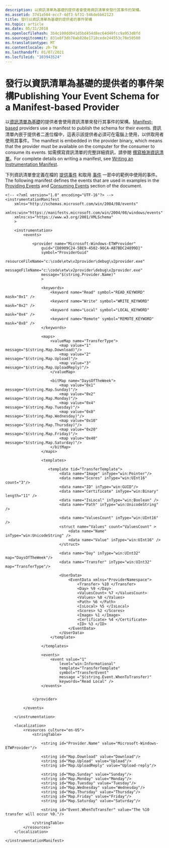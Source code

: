 ```yaml
---
description: 以資訊清單為基礎的提供者會使用資訊清單來發行其事件的架構。
ms.assetid: 37d1a504-ecc7-4df3-bf31-546debb62123
title: 發行以資訊清單為基礎的提供者的事件架構
ms.topic: article
ms.date: 05/31/2018
ms.openlocfilehash: 3b4c100dd041d5bd454d8ec64d40fcc9a953d8fd
ms.sourcegitcommit: 831e8f3db78ab820e1710cede244553c70e50500
ms.translationtype: MT
ms.contentlocale: zh-TW
ms.lasthandoff: 01/07/2021
ms.locfileid: "103943524"
---
```

# <a name="publishing-your-event-schema-for-a-manifest-based-provider"></a><span data-ttu-id="e7073-103">發行以資訊清單為基礎的提供者的事件架構</span><span class="sxs-lookup"><span data-stu-id="e7073-103">Publishing Your Event Schema for a Manifest-based Provider</span></span>

<span data-ttu-id="e7073-104">以[資訊清單為基礎](about-event-tracing.md)的提供者會使用資訊清單來發行其事件的架構。</span><span class="sxs-lookup"><span data-stu-id="e7073-104">[Manifest-based](about-event-tracing.md) providers use a manifest to publish the schema for their events.</span></span> <span data-ttu-id="e7073-105">資訊清單內嵌于提供者二進位檔中，這表示該提供者必須可在電腦上使用，以供取用者使用其事件。</span><span class="sxs-lookup"><span data-stu-id="e7073-105">The manifest is embedded in the provider binary, which means that the provider must be available on the computer for the consumer to consume its events.</span></span> <span data-ttu-id="e7073-106">如需撰寫資訊清單的完整詳細資訊，請參閱 [撰寫檢測資訊清單](../wes/writing-an-instrumentation-manifest.md)。</span><span class="sxs-lookup"><span data-stu-id="e7073-106">For complete details on writing a manifest, see [Writing an Instrumentation Manifest](../wes/writing-an-instrumentation-manifest.md).</span></span>

<span data-ttu-id="e7073-107">下列資訊清單會定義在檔的 [提供事件](providing-events.md) 和取用 [事件](consuming-events.md) 一節中的範例中使用的事件。</span><span class="sxs-lookup"><span data-stu-id="e7073-107">The following manifest defines the events that are used in examples in the [Providing Events](providing-events.md) and [Consuming Events](consuming-events.md) section of the document.</span></span>

``` syntax
<!-- <?xml version="1.0" encoding="UTF-16"?> -->
<instrumentationManifest
    xmlns="http://schemas.microsoft.com/win/2004/08/events" 
    xmlns:win="https://manifests.microsoft.com/win/2004/08/windows/events"
    xmlns:xs="https://www.w3.org/2001/XMLSchema"    
    >

    <instrumentation>
        <events>

            <provider name="Microsoft-Windows-ETWProvider" 
                guid="{D8909C24-5BE9-4502-98CA-AB7BDC24899D}" 
                symbol="ProviderGuid" 
                resourceFileName="c:\code\etw\v2provider\debug\v2provider.exe" 
                messageFileName="c:\code\etw\v2provider\debug\v2provider.exe"
                message="$(string.Provider.Name)"
                >

                <keywords>
                    <keyword name="Read" symbol="READ_KEYWORD" mask="0x1" />
                    <keyword name="Write" symbol="WRITE_KEYWORD" mask="0x2" />
                    <keyword name="Local" symbol="LOCAL_KEYWORD" mask="0x4" />
                    <keyword name="Remote" symbol="REMOTE_KEYWORD" mask="0x8" />
                </keywords>

                <maps>
                    <valueMap name="TransferType">
                        <map value="1" message="$(string.Map.Download)"/>
                        <map value="2" message="$(string.Map.Upload)"/>
                        <map value="3" message="$(string.Map.UploadReply)"/>
                    </valueMap>

                    <bitMap name="DaysOfTheWeek">
                        <map value="0x1" message="$(string.Map.Sunday)"/>
                        <map value="0x2" message="$(string.Map.Monday)"/>
                        <map value="0x4" message="$(string.Map.Tuesday)"/>
                        <map value="0x8" message="$(string.Map.Wednesday)"/>
                        <map value="0x10" message="$(string.Map.Thursday)"/>
                        <map value="0x20" message="$(string.Map.Friday)"/>
                        <map value="0x40" message="$(string.Map.Saturday)"/>
                    </bitMap>
                </maps>

                <templates>

                   <template tid="TransferTemplate">
                        <data name="Image" inType="win:Pointer"/>
                        <data name="Scores" inType="win:UInt16" count="3"/>
                        <data name="ID" inType="win:GUID"/>
                        <data name="Certificate" inType="win:Binary" length="11" />
                        <data name="IsLocal" inType="win:Boolean" />
                        <data name="Path" inType="win:UnicodeString" />

                        <data name="ValuesCount" inType="win:UInt16" />
                        <struct name="Values" count="ValuesCount" >
                            <data name="Name" inType="win:UnicodeString" />
                            <data name="Value" inType="win:UInt16" />
                        </struct>

                        <data name="Day" inType="win:UInt32" map="DaysOfTheWeek"/>
                        <data name="Transfer" inType="win:UInt32" map="TransferType"/>

                        <UserData>
                            <EventData xmlns="ProviderNamespace">
                                <Transfer> %10 </Transfer>
                                <Day> %9 </Day>
                                <ValuesCount> %7 </ValuesCount>
                                <Values> %8 </Values>
                                <Path> %6 </Path>
                                <IsLocal> %5 </IsLocal>
                                <Scores> %2 </Scores>
                                <Image> %1 </Image>
                                <Certificate> %4 </Certificate>
                                <ID> %3 </ID>
                            </EventData>
                        </UserData>
                    </template>

                </templates>

                <events>
                    <event value="1" 
                        level="win:Informational" 
                        template="TransferTemplate" 
                        symbol="TransferEvent"
                        message ="$(string.Event.WhenToTransfer)"
                        keywords="Read Local" />
                </events>


            </provider>

        </events>

    </instrumentation>

    <localization>
        <resources culture="en-US">
            <stringTable>

                <string id="Provider.Name" value="Microsoft-Windows-ETWProvider"/>

                <string id="Map.Download" value="Download"/>
                <string id="Map.Upload" value="Upload"/>
                <string id="Map.UploadReply" value="Upload-reply"/> 

                <string id="Map.Sunday" value="Sunday"/>
                <string id="Map.Monday" value="Monday"/>
                <string id="Map.Tuesday" value="Tuesday"/>
                <string id="Map.Wednesday" value="Wednesday"/>
                <string id="Map.Thursday" value="Thursday"/>
                <string id="Map.Friday" value="Friday"/>
                <string id="Map.Saturday" value="Saturday"/>

                <string id="Event.WhenToTransfer" value="The %10 transfer will occur %9."/>

            </stringTable>
        </resources>
    </localization>

</instrumentationManifest>
```

 

 

